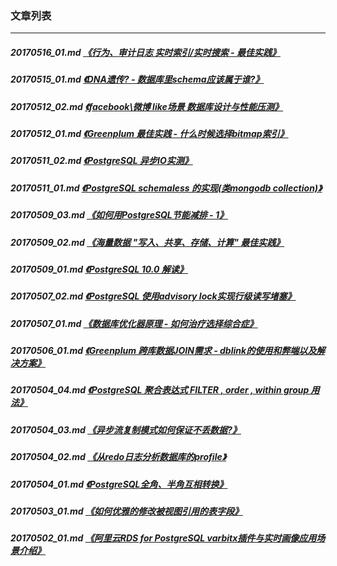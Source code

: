 ### 文章列表  
----  
##### 20170516_01.md   [《行为、审计日志 实时索引/实时搜索 - 最佳实践》](20170516_01.md)  
##### 20170515_01.md   [《DNA遗传? - 数据库里schema应该属于谁?》](20170515_01.md)  
##### 20170512_02.md   [《facebook\微博 like场景 数据库设计与性能压测》](20170512_02.md)  
##### 20170512_01.md   [《Greenplum 最佳实践 - 什么时候选择bitmap索引》](20170512_01.md)  
##### 20170511_02.md   [《PostgreSQL 异步IO实测》](20170511_02.md)  
##### 20170511_01.md   [《PostgreSQL schemaless 的实现(类mongodb collection)》](20170511_01.md)  
##### 20170509_03.md   [《如何用PostgreSQL节能减排 - 1》](20170509_03.md)  
##### 20170509_02.md   [《海量数据 "写入、共享、存储、计算" 最佳实践》](20170509_02.md)  
##### 20170509_01.md   [《PostgreSQL 10.0 解读》](20170509_01.md)  
##### 20170507_02.md   [《PostgreSQL 使用advisory lock实现行级读写堵塞》](20170507_02.md)  
##### 20170507_01.md   [《数据库优化器原理 - 如何治疗选择综合症》](20170507_01.md)  
##### 20170506_01.md   [《Greenplum 跨库数据JOIN需求 - dblink的使用和弊端以及解决方案》](20170506_01.md)  
##### 20170504_04.md   [《PostgreSQL 聚合表达式 FILTER , order , within group 用法》](20170504_04.md)  
##### 20170504_03.md   [《异步流复制模式如何保证不丢数据?》](20170504_03.md)  
##### 20170504_02.md   [《从redo日志分析数据库的profile》](20170504_02.md)  
##### 20170504_01.md   [《PostgreSQL全角、半角互相转换》](20170504_01.md)  
##### 20170503_01.md   [《如何优雅的修改被视图引用的表字段》](20170503_01.md)  
##### 20170502_01.md   [《阿里云RDS for PostgreSQL varbitx插件与实时画像应用场景介绍》](20170502_01.md)  
